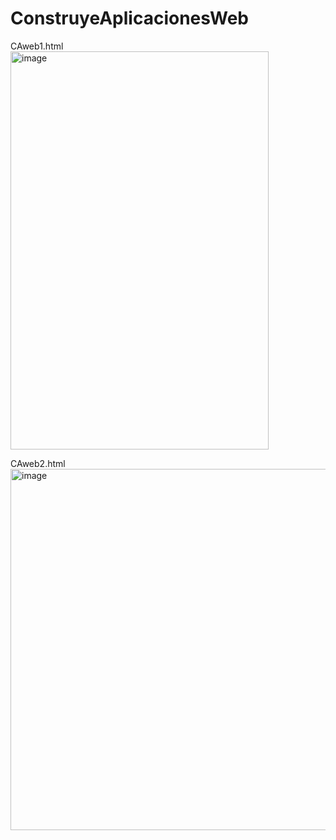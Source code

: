 # ConstruyeAplicacionesWeb

CAweb1.html <br>
<img width="413" height="637" alt="image" src="https://github.com/user-attachments/assets/0b8f63bb-3c10-4fec-9d53-05ef4132f69e" />

CAweb2.html <br>
<img width="781" height="578" alt="image" src="https://github.com/user-attachments/assets/2f55a647-a675-4ce8-b1be-67a57f7e296e" />

